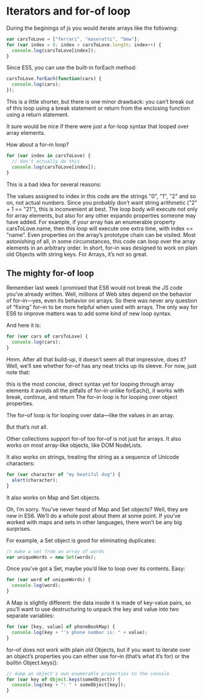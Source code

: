 # Iterators and for-of loop

During the beginings of js you would iterate arrays like the following:

```js
var carsToLove = ["ferrari", "maseratti", "bmw"];
for (var index = 0; index < carsToLove.length; index++) {
  console.log(carsToLove[index]);
}
```

Since ES5, you can use the built-in forEach method:

```js
carsToLove.forEach(function(cars) {
  console.log(cars);
});
```

This is a little shorter, but there is one minor drawback: you can’t break out of this loop using a break statement or return from the enclosing function using a return statement.

It sure would be nice if there were just a for-loop syntax that looped over array elements.

How about a for–in loop?

```js
for (var index in carsToLove) {
  // don't actually do this
  console.log(carsToLove[index]);
}
```

This is a bad idea for several reasons:

The values assigned to index in this code are the strings "0", "1", "2" and so on, not actual numbers. Since you probably don’t want string arithmetic ("2" + 1 == "21"), this is inconvenient at best.
The loop body will execute not only for array elements, but also for any other expando properties someone may have added. For example, if your array has an enumerable property carsToLove.name, then this loop will execute one extra time, with index == "name". Even properties on the array’s prototype chain can be visited.
Most astonishing of all, in some circumstances, this code can loop over the array elements in an arbitrary order.
In short, for–in was designed to work on plain old Objects with string keys. For Arrays, it’s not so great.

## The mighty for-of loop

Remember last week I promised that ES6 would not break the JS code you’ve already written. Well, millions of Web sites depend on the behavior of for–in—yes, even its behavior on arrays. So there was never any question of “fixing” for–in to be more helpful when used with arrays. The only way for ES6 to improve matters was to add some kind of new loop syntax.

And here it is:

```js
for (var cars of carsToLove) {
  console.log(cars);
}
```

Hmm. After all that build-up, it doesn’t seem all that impressive, does it? Well, we’ll see whether for–of has any neat tricks up its sleeve. For now, just note that:

this is the most concise, direct syntax yet for looping through array elements
it avoids all the pitfalls of for–in
unlike forEach(), it works with break, continue, and return
The for–in loop is for looping over object properties.

The for–of loop is for looping over data—like the values in an array.

But that’s not all.

Other collections support for-of too
for–of is not just for arrays. It also works on most array-like objects, like DOM NodeLists.

It also works on strings, treating the string as a sequence of Unicode characters:

```js
for (var character of "my beatiful dog") {
  alert(character);
}
```

It also works on Map and Set objects.

Oh, I’m sorry. You’ve never heard of Map and Set objects? Well, they are new in ES6. We’ll do a whole post about them at some point. If you’ve worked with maps and sets in other languages, there won’t be any big surprises.

For example, a Set object is good for eliminating duplicates:

```js
// make a set from an array of words
var uniqueWords = new Set(words);
```

Once you’ve got a Set, maybe you’d like to loop over its contents. Easy:

```js
for (var word of uniqueWords) {
  console.log(word);
}
```

A Map is slightly different: the data inside it is made of key-value pairs, so you’ll want to use destructuring to unpack the key and value into two separate variables:

```js
for (var [key, value] of phoneBookMap) {
  console.log(key + "'s phone number is: " + value);
}
```

for–of does not work with plain old Objects, but if you want to iterate over an object’s properties you can either use for–in (that’s what it’s for) or the builtin Object.keys():

```js
// dump an object's own enumerable properties to the console
for (var key of Object.keys(someObject)) {
  console.log(key + ": " + someObject[key]);
}
```
